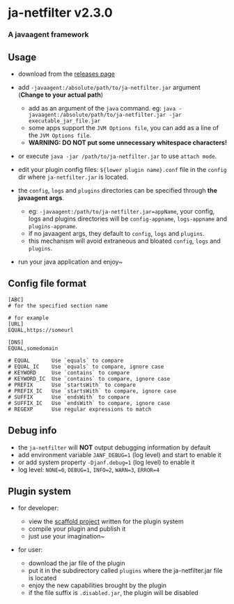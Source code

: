 # ja-netfilter v2.3.0

### A javaagent framework

## Usage

* download from the [releases page](https://github.com/ja-netfilter/ja-netfilter/releases)
* add `-javaagent:/absolute/path/to/ja-netfilter.jar` argument (**Change to your actual path**)
    * add as an argument of the `java` command. eg: `java -javaagent:/absolute/path/to/ja-netfilter.jar -jar executable_jar_file.jar`
    * some apps support the `JVM Options file`, you can add as a line of the `JVM Options file`.
    * **WARNING: DO NOT put some unnecessary whitespace characters!**
* or execute `java -jar /path/to/ja-netfilter.jar` to use `attach mode`.

* edit your plugin config files: `${lower plugin name}.conf` file in the `config` dir where `ja-netfilter.jar` is located.
* the `config`, `logs` and `plugins` directories can be specified through **the javaagent args**.
  * eg: `-javaagent:/path/to/ja-netfilter.jar=appName`, your config, logs and plugins directories will be `config-appname`, `logs-appname` and `plugins-appname`.
  * if no javaagent args, they default to `config`, `logs` and `plugins`.
  * this mechanism will avoid extraneous and bloated `config`, `logs` and `plugins`.

* run your java application and enjoy~

## Config file format

```
[ABC]
# for the specified section name

# for example
[URL]
EQUAL,https://someurl

[DNS]
EQUAL,somedomain

# EQUAL       Use `equals` to compare
# EQUAL_IC    Use `equals` to compare, ignore case
# KEYWORD     Use `contains` to compare
# KEYWORD_IC  Use `contains` to compare, ignore case
# PREFIX      Use `startsWith` to compare
# PREFIX_IC   Use `startsWith` to compare, ignore case
# SUFFIX      Use `endsWith` to compare
# SUFFIX_IC   Use `endsWith` to compare, ignore case
# REGEXP      Use regular expressions to match
```


## Debug info

* the `ja-netfilter` will **NOT** output debugging information by default
* add environment variable `JANF_DEBUG=1` (log level) and start to enable it
* or add system property `-Djanf.debug=1` (log level) to enable it
* log level: `NONE=0`, `DEBUG=1`, `INFO=2`, `WARN=3`, `ERROR=4`

## Plugin system

* for developer:
    * view the [scaffold project](https://github.com/ja-netfilter/ja-netfilter-sample-plugin) written for the plugin system
    * compile your plugin and publish it
    * just use your imagination~

* for user:
    * download the jar file of the plugin
    * put it in the subdirectory called `plugins` where the ja-netfilter.jar file is located
    * enjoy the new capabilities brought by the plugin
    * if the file suffix is `.disabled.jar`, the plugin will be disabled
   
